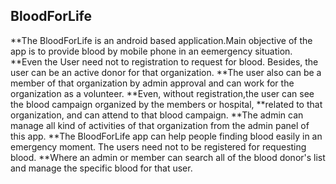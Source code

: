 ## BloodForLife

**The BloodForLife is an android  based application.Main objective of the app is to provide blood by mobile phone in an eemergency situation. 
**Even the User need not to registration to request for blood. Besides, the user can be an active donor for that organization. 
**The user also can be a member of that organization by admin approval and can work for the organization as a volunteer. 
**Even, without registration,the user can see the blood campaign organized by the members or hospital, 
**related to that organization, and can attend to that blood campaign.
**The admin can manage all kind of activities of that organization from the admin panel of this app.
**The BloodForLife app can help people finding blood easily in an emergency moment. The users need not to be registered for requesting blood.
**Where an admin or member can search all of the blood donor's list and manage the specific blood for that user.
